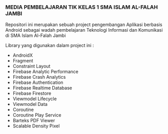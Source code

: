 ### MEDIA PEMBELAJARAN TIK KELAS 1 SMA ISLAM AL-FALAH JAMBI

Repositori ini merupakan sebuah project pengembangan Aplikasi berbasis Android sebagai wadah pembelajaran Teknologi Informasi dan Komunikasi di SMA Islam Al-Falah Jambi

Library yang digunakan dalam project ini :
- AndroidX
- Fragment
- Constraint Layout
- Firebase Analytic Performance
- Firebase Crash Analytics
- Firebase Authentication
- Firebase Realtime Database
- Firebase Firestore
- Viewmodel Lifecycle
- Viewmodel Data
- Coroutine
- Coroutine Play Service
- Barteks PDF Viewer
- Scalable Density Pixel
